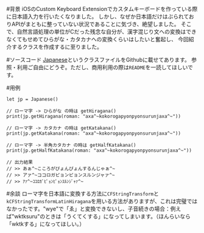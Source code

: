 <!-- title:Swift：ローマ字の文字列をひらがな・カタカナに変換するクラス作った -->
#背景
iOSのCustom Keyboard Extensionでカスタムキーボードを作っている際に日本語入力を行いたくなりました。
しかし、なぜか日本語だけはぶられておりAPIがまともに整っていない状況であることに気づき、絶望しました。
そこで、自然言語処理の単位がCだった残念な自分が、漢字混じり文への変換はできなくてもせめてひらがな・カタカナへの変換くらいはしたいと奮起し、 今回紹介するクラスを作成するに至りました。

#ソースコード
[Japanese](https://github.com/Kyome22/Japanese)というクラスファイルをGithubに載せてあります。
参照・利用ご自由にどうぞ。ただし、商用利用の際は`README`を一読してほしいです。

#用例
```swift:
let jp = Japanese()

// ローマ字 -> ひらがな の時は getHiragana()
print(jp.getHiragana(roman: "axa^~kokorogapyonpyonsurunjaxa^~"))

// ローマ字 -> カタカナ の時は getKatakana()
print(jp.getKatakana(roman: "axa^~kokorogapyonpyonsurunjaxa^~"))

// ローマ字 -> 半角カタカナ の時は getHalfKatakana()
print(jp.getHalfKatakana(roman: "axa^~kokorogapyonpyonsurunjaxa^~"))

// 出力結果
// >> あぁ^~こころがぴょんぴょんするんじゃぁ^~
// >> アァ^~ココロガピョンピョンスルンジャァ^~
// >> ｱｧ^~ｺｺﾛｶﾞﾋﾟｮﾝﾋﾟｮﾝｽﾙﾝｼﾞｬｧ^~
```

#余談
ローマ字を日本語に変換する方法に`CFStringTransform`と`kCFStringTransformLatinHiragana`を用いる方法がありますが、これは完璧ではなかったです。"wye"で「ゑ」と変換できないし、子音続きの場合：例えば"wktksuru"のときは「うくてくする」になってしまいます。（ほんらいなら「wktkする」になってほしい。）



